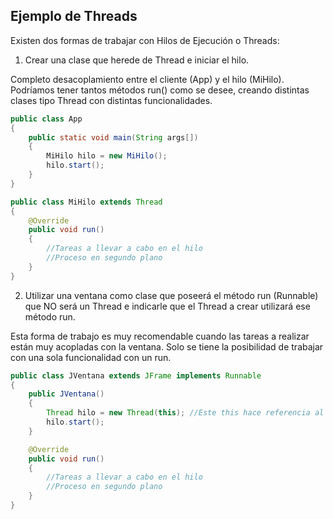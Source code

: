 ## Ejemplo de Threads

Existen dos formas de trabajar con Hilos de Ejecución o Threads:

1. Crear una clase que herede de Thread e iniciar el hilo.

Completo desacoplamiento entre el cliente (App) y el hilo (MiHilo). Podríamos tener tantos métodos run() como se desee, creando distintas clases tipo Thread con distintas funcionalidades.


```java
public class App
{
	public static void main(String args[])
	{
		MiHilo hilo = new MiHilo();
		hilo.start();
	}
}

public class MiHilo extends Thread
{
	@Override
	public void run()
	{
		//Tareas a llevar a cabo en el hilo
		//Proceso en segundo plano
	}
}
```

2. Utilizar una ventana como clase que poseerá el método run (Runnable) que NO será un Thread e indicarle que el Thread a crear utilizará ese método run. 

Esta forma de trabajo es muy recomendable cuando las tareas a realizar están muy acopladas con la ventana. Solo se tiene la posibilidad de trabajar con una sola funcionalidad con un run. 

```java
public class JVentana extends JFrame implements Runnable
{
	public JVentana()
	{
		Thread hilo = new Thread(this); //Este this hace referencia al objeto del tipo Runnable que poseerá el método run 
		hilo.start();
	}

	@Override
	public void run()
	{
		//Tareas a llevar a cabo en el hilo
		//Proceso en segundo plano
	}
}
```